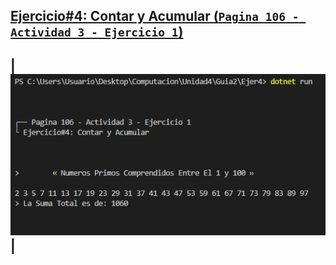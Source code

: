 ## [**Ejercicio#4: Contar y Acumular (`Pagina 106 - Actividad 3 - Ejercicio 1`)**](./Program.cs)
| <img src="../Imgs/Ejercicio%234.PNG"> |
---